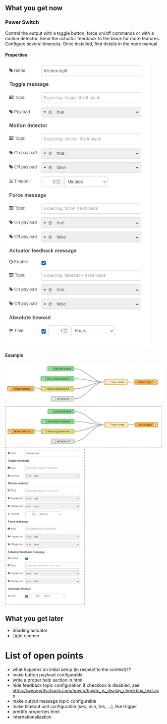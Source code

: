 ## What you get now
### Power Switch
Control the output with a toggle button, force on/off commands or with a motion detector. Send the actuator feedback to the block for more features. Configure several timeouts. Once installed, find details in the node manual.
#### Properties
![](files/screenshots/powerswitch-properties.png)
#### Example
![](files/screenshots/powerswitch-example.png)
<br>
<img src="files/screenshots/powerswitch-example.png" width="600px" style="border:1px dashed grey">
<img src="files/screenshots/powerswitch-properties.png" height="500px" style="border:1px dashed grey">

## What you get later
- Shading actuator
- Light dimmer

# List of open points
- what happens on initial setup (in respect to the context)??
- make button payload configurable
- write a proper help section in html
- hide feedback topic configuration if checkbox is disabled, see https://www.w3schools.com/howto/howto_js_display_checkbox_text.asp
- make output message topic configurable
- make timeout unit configurable (sec, min, hrs, ...), like trigger
- prettify properties html
- internationalization